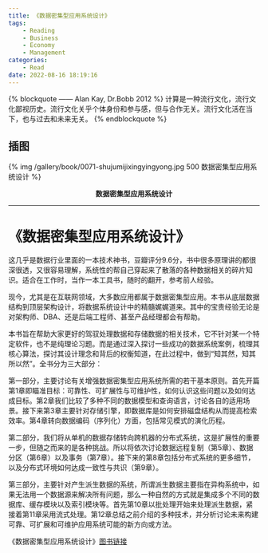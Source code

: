 ```yaml
---
title: 《数据密集型应用系统设计》
tags:
	- Reading
    - Business
    - Economy
    - Management
categories:
	- Read
date: 2022-08-16 18:19:16
---
```


{% blockquote —— Alan Kay, Dr.Bobb 2012 %}
计算是一种流行文化，流行文化鄙视历史。流行文化关乎个体身份和参与感，但与合作无关。流行文化活在当下，也与过去和未来无关。
{% endblockquote %}
<!-- more -->

## 插图
{% img /gallery/book/0071-shujumijixingyingyong.jpg 500 数据密集型应用系统设计 %}
<p align="center"><b>数据密集型应用系统设计</b></p>

-----

# 《数据密集型应用系统设计》

这几乎是数据行业里面的一本技术神书，豆瓣评分9.6分，书中很多原理讲的都很深很透，又很容易理解，系统性的帮自己穿起来了散落的各种数据相关的碎片知识。适合在工作时，当作一本工具书，随时的翻开，参考前人经验。

现今，尤其是在互联网领域，大多数应用都属于数据密集型应用。本书从底层数据结构到顶层架构设计，将数据系统设计中的精髓娓娓道来。其中的宝贵经验无论是对架构师、DBA、还是后端工程师、甚至产品经理都会有帮助。

本书旨在帮助大家更好的驾驭处理数据和存储数据的相关技术，它不针对某一个特定软件，也不是纯理论习题。而是通过深入探讨一些成功的数据系统案例，梳理其核心算法，探讨其设计理念和背后的权衡知道，在此过程中，做到“知其然，知其所以然”。全书分为三大部分：

第一部分，主要讨论有关增强数据密集型应用系统所需的若干基本原则。首先开篇第1章即瞄准目标：可靠性、可扩展性与可维护性，如何认识这些问题以及如何达成目标。第2章我们比较了多种不同的数据模型和查询语言，讨论各自的适用场景。接下来第3章主要针对存储引擎，即数据库是如何安排磁盘结构从而提高检索效率。第4章转向数据编码（序列化）方面，包括常见模式的演化历程。

第二部分，我们将从单机的数据存储转向跨机器的分布式系统，这是扩展性的重要一步，但随之而来的是各种挑战。所以将依次讨论数据远程复制（第5章）、数据分区（第6章）以及事务（第7章）。接下来的第8章包括分布式系统的更多细节，以及分布式环境如何达成一致性与共识（第9章）。

第三部分，主要针对产生派生数据的系统，所谓派生数据主要指在异构系统中，如果无法用一个数据源来解决所有问题，那么一种自然的方式就是集成多个不同的数据库、缓存模块以及索引模块等。首先第10章以批处理开始来处理派生数据，紧接着第11章采用流式处理。第12章总结之前介绍的多种技术，并分析讨论未来构建可靠、可扩展和可维护应用系统可能的新方向或方法。

《数据密集型应用系统设计》[图书链接](https://item.jd.com/12437624.html)